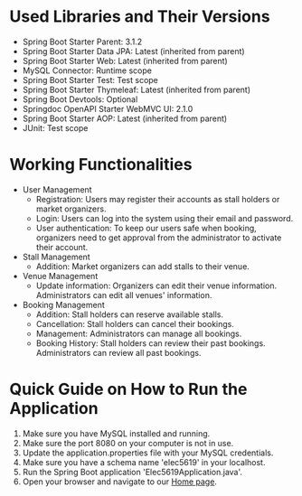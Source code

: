 # Used Libraries and Their Versions
  - Spring Boot Starter Parent: 3.1.2
  - Spring Boot Starter Data JPA: Latest (inherited from parent)
  - Spring Boot Starter Web: Latest (inherited from parent)
  - MySQL Connector: Runtime scope
  - Spring Boot Starter Test: Test scope
  - Spring Boot Starter Thymeleaf: Latest (inherited from parent)
  - Spring Boot Devtools: Optional
  - Springdoc OpenAPI Starter WebMVC UI: 2.1.0
  - Spring Boot Starter AOP: Latest (inherited from parent)
  - JUnit: Test scope

# Working Functionalities
  - User Management
    - Registration: Users may register their accounts as stall holders or market organizers.
    - Login: Users can log into the system using their email and password.
    - User authentication: To keep our users safe when booking, organizers need to get approval from the administrator to activate their account.
  - Stall Management
    - Addition: Market organizers can add stalls to their venue.
  - Venue Management
    - Update information: Organizers can edit their venue information. Administrators can edit all venues' information.
  - Booking Management
    - Addition: Stall holders can reserve available stalls.
    - Cancellation: Stall holders can cancel their bookings. 
    - Management: Administrators can manage all bookings.
    - Booking History: Stall holders can review their past bookings. Administrators can review all past bookings.

# Quick Guide on How to Run the Application
  1. Make sure you have MySQL installed and running.
  2. Make sure the port 8080 on your computer is not in use.
  3. Update the application.properties file with your MySQL credentials.
  4. Make sure you have a schema name 'elec5619' in your localhost.
  5. Run the Spring Boot application 'Elec5619Application.java'.
  6. Open your browser and navigate to our [Home page](http://localhost:8080).
